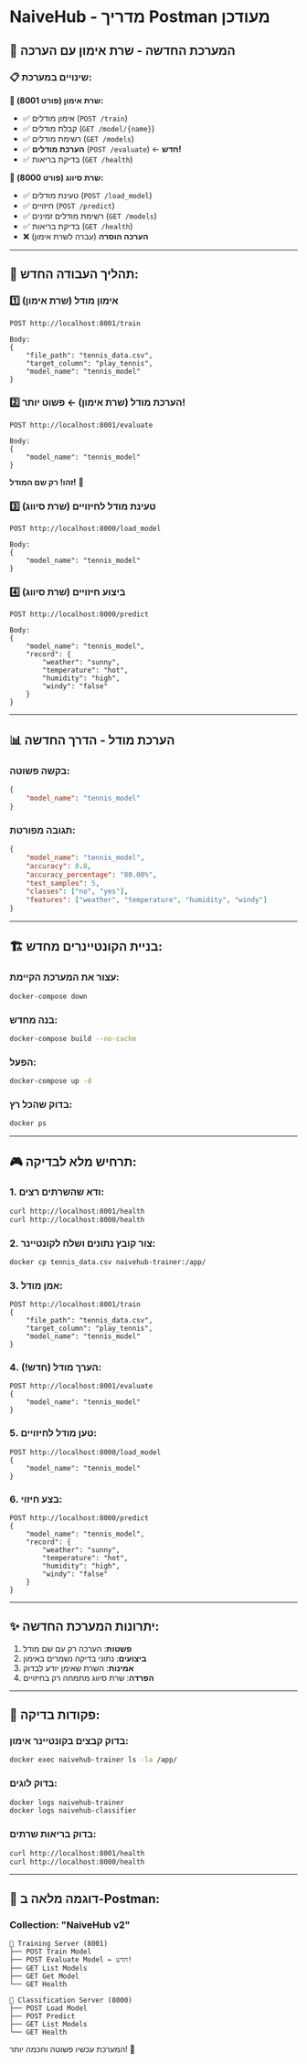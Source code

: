 # NaiveHub - מדריך Postman מעודכן
## 🚀 המערכת החדשה - שרת אימון עם הערכה

### 📋 שינויים במערכת:

**🧠 שרת אימון (פורט 8001):**
- ✅ אימון מודלים (`POST /train`)
- ✅ קבלת מודלים (`GET /model/{name}`)
- ✅ רשימת מודלים (`GET /models`)
- ✅ **הערכת מודלים** (`POST /evaluate`) ← **חדש!**
- ✅ בדיקת בריאות (`GET /health`)

**🔮 שרת סיווג (פורט 8000):**
- ✅ טעינת מודלים (`POST /load_model`)
- ✅ חיזויים (`POST /predict`)
- ✅ רשימת מודלים זמינים (`GET /models`)
- ✅ בדיקת בריאות (`GET /health`)
- ❌ **הערכה הוסרה** (עברה לשרת אימון)

---

## 🎯 תהליך העבודה החדש:

### 1️⃣ **אימון מודל** (שרת אימון)
```
POST http://localhost:8001/train

Body:
{
    "file_path": "tennis_data.csv",
    "target_column": "play_tennis",
    "model_name": "tennis_model"
}
```

### 2️⃣ **הערכת מודל** (שרת אימון) ← **פשוט יותר!**
```
POST http://localhost:8001/evaluate

Body:
{
    "model_name": "tennis_model"
}
```

**זהו! רק שם המודל!** 🎉

### 3️⃣ **טעינת מודל לחיזויים** (שרת סיווג)
```
POST http://localhost:8000/load_model

Body:
{
    "model_name": "tennis_model"
}
```

### 4️⃣ **ביצוע חיזויים** (שרת סיווג)
```
POST http://localhost:8000/predict

Body:
{
    "model_name": "tennis_model",
    "record": {
        "weather": "sunny",
        "temperature": "hot",
        "humidity": "high",
        "windy": "false"
    }
}
```

---

## 📊 **הערכת מודל - הדרך החדשה**

### **בקשה פשוטה:**
```json
{
    "model_name": "tennis_model"
}
```

### **תגובה מפורטת:**
```json
{
    "model_name": "tennis_model",
    "accuracy": 0.8,
    "accuracy_percentage": "80.00%",
    "test_samples": 5,
    "classes": ["no", "yes"],
    "features": ["weather", "temperature", "humidity", "windy"]
}
```

---

## 🏗️ **בניית הקונטיינרים מחדש:**

### עצור את המערכת הקיימת:
```bash
docker-compose down
```

### בנה מחדש:
```bash
docker-compose build --no-cache
```

### הפעל:
```bash
docker-compose up -d
```

### בדוק שהכל רץ:
```bash
docker ps
```

---

## 🎮 **תרחיש מלא לבדיקה:**

### 1. ודא שהשרתים רצים:
```bash
curl http://localhost:8001/health
curl http://localhost:8000/health
```

### 2. צור קובץ נתונים ושלח לקונטיינר:
```bash
docker cp tennis_data.csv naivehub-trainer:/app/
```

### 3. אמן מודל:
```
POST http://localhost:8001/train
{
    "file_path": "tennis_data.csv",
    "target_column": "play_tennis",
    "model_name": "tennis_model"
}
```

### 4. הערך מודל (חדש!):
```
POST http://localhost:8001/evaluate
{
    "model_name": "tennis_model"
}
```

### 5. טען מודל לחיזויים:
```
POST http://localhost:8000/load_model
{
    "model_name": "tennis_model"
}
```

### 6. בצע חיזוי:
```
POST http://localhost:8000/predict
{
    "model_name": "tennis_model",
    "record": {
        "weather": "sunny",
        "temperature": "hot",
        "humidity": "high",
        "windy": "false"
    }
}
```

---

## ✨ **יתרונות המערכת החדשה:**

1. **פשטות**: הערכה רק עם שם מודל
2. **ביצועים**: נתוני בדיקה נשמרים באימון
3. **אמינות**: השרת שאימן יודע לבדוק
4. **הפרדה**: שרת סיווג מתמחה רק בחיזויים

---

## 🔧 **פקודות בדיקה:**

### בדוק קבצים בקונטיינר אימון:
```bash
docker exec naivehub-trainer ls -la /app/
```

### בדוק לוגים:
```bash
docker logs naivehub-trainer
docker logs naivehub-classifier
```

### בדוק בריאות שרתים:
```bash
curl http://localhost:8001/health
curl http://localhost:8000/health
```

---

## 🎯 **דוגמה מלאה ב-Postman:**

### Collection: "NaiveHub v2"

```
📁 Training Server (8001)
├── POST Train Model
├── POST Evaluate Model ← חדש!
├── GET List Models
├── GET Get Model
└── GET Health

📁 Classification Server (8000)  
├── POST Load Model
├── POST Predict
├── GET List Models
└── GET Health
```

המערכת עכשיו פשוטה וחכמה יותר! 🚀
